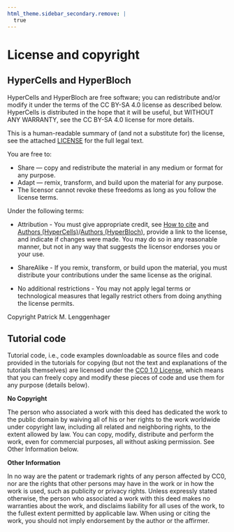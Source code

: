 ```yaml
---
html_theme.sidebar_secondary.remove: |
  true
---
```


# License and copyright

## HyperCells and HyperBloch

HyperCells and HyperBloch are free software; you can redistribute and/or modify it
under the terms of the CC BY-SA 4.0 license as described below. HyperCells is distributed
in the hope that it will be useful, but WITHOUT ANY WARRANTY, see the CC BY-SA
4.0 license for more details.

This is a human-readable summary of (and not a substitute for) the license, see
the attached <a target="_blank" href="../../misc/LICENSE/LICENSE.txt">LICENSE</a> for the full legal text.

You are free to:

* Share — copy and redistribute the material in any medium or format for any purpose.
* Adapt — remix, transform, and build upon the material for any purpose.
* The licensor cannot revoke these freedoms as long as you follow the license terms.

Under the following terms:

* Attribution - You must give appropriate credit, see [How to cite](../Cite/cite.md) and
[Authors (HyperCells)](https://github.com/HyperCells/HyperCells/blob/master/AUTHORS.md)/[Authors (HyperBloch)](https://github.com/HyperCells/HyperBloch/blob/master/AUTHORS.md), 
provide a link to the license, and indicate if changes were made. You may do so in any 
reasonable manner, but not in any way that suggests the licensor endorses you or your use.

* ShareAlike - If you remix, transform, or build upon the material, you must
distribute your contributions under the same license as the original.

* No additional restrictions - You may not apply legal terms or technological
measures that legally restrict others from doing anything the license permits.

Copyright Patrick M. Lenggenhager

## Tutorial code

Tutorial code, i.e., code examples downloadable as source files and code provided in the tutorials
for copying (but not the text and explanations of the tutorials themselves) are licensed under the
<a target="_blank" href="../../misc/LICENSE/LICENSE_HCHBWebCode.txt">CC0 1.0 License</a>,
which means that you can freely copy and modify these pieces of code and use them for any
purpose (details below).

**No Copyright**

The person who associated a work with this deed has dedicated the work to the public domain by waiving all of his or her rights to the work worldwide under copyright law, including all related and neighboring rights, to the extent allowed by law.
You can copy, modify, distribute and perform the work, even for commercial purposes, all without asking permission. See Other Information below.

**Other Information**

In no way are the patent or trademark rights of any person affected by CC0, nor are the rights that other persons may have in the work or in how the work is used, such as publicity or privacy rights.
Unless expressly stated otherwise, the person who associated a work with this deed makes no warranties about the work, and disclaims liability for all uses of the work, to the fullest extent permitted by applicable law.
When using or citing the work, you should not imply endorsement by the author or the affirmer.

